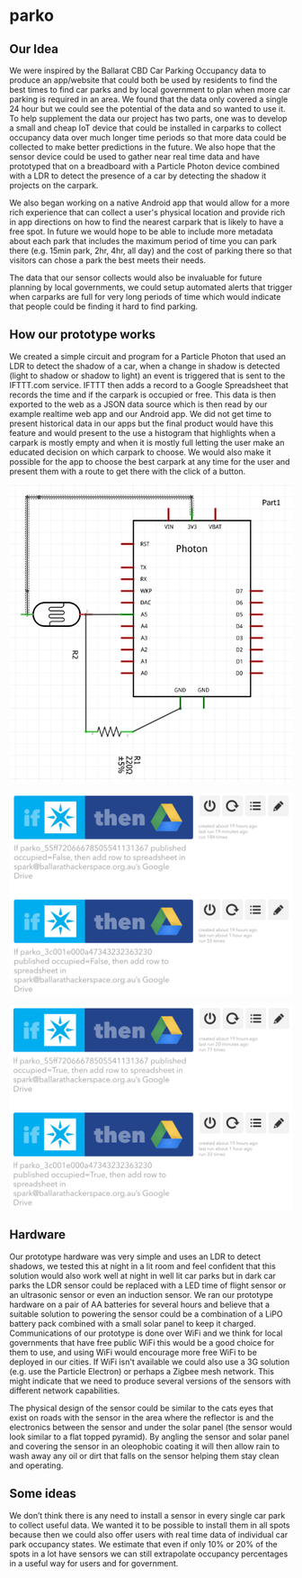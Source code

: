 # parko

## Our Idea

We were inspired by the Ballarat CBD Car Parking Occupancy
data to produce an app/website that could both be used by
residents to find the best times to find car parks and by
local government to plan when more car parking is required
in an area. We found that the data only covered a single 24
hour but we could see the potential of the data and so
wanted to use it. To help supplement the data our project
has two parts, one was to develop a small and cheap IoT
device that could be installed in carparks to collect
occupancy data over much longer time periods so that more
data could be collected to make better predictions in the
future. We also hope that the sensor device could be used to
gather near real time data and have prototyped that on a
breadboard with a Particle Photon device combined with a LDR
to detect the presence of a car by detecting the shadow it
projects on the carpark.

We also began working on a native Android app that would
allow for a more rich experience that can collect a user's
physical location and provide rich in app directions on how
to find the nearest carpark that is likely to have a free
spot. In future we would hope to be able to include more
metadata about each park that includes the maximum period of
time you can park there (e.g. 15min park, 2hr, 4hr, all day)
and the cost of parking there so that visitors can chose a
park the best meets their needs.

The data that our sensor collects would also be invaluable
for future planning by local governments, we could setup
automated alerts that trigger when carparks are full for
very long periods of time which would indicate that people
could be finding it hard to find parking.

## How our prototype works

We created a simple circuit and program for a Particle
Photon that used an LDR to detect the shadow of a car, when
a change in shadow is detected (light to shadow or shadow to
light) an event is triggered that is sent to the IFTTT.com
service. IFTTT then adds a record to a Google Spreadsheet
that records the time and if the carpark is occupied or
free. This data is then exported to the web as a JSON data
source which is then read by our example realtime web app
and our Android app. We did not get time to present
historical data in our apps but the final product would have
this feature and would present to the use a histogram that
highlights when a carpark is mostly empty and when it is
mostly full letting the user make an educated decision on
which carpark to choose. We would also make it possible for
the app to choose the best carpark at any time for the user
and present them with a route to get there with the click of
a button.

![circuit diagram](/sensor/circuit/circuit.png "Circuit Diagram")

![empty spot events](/sensor/code/ifttt_1.png "IFTTT recipe")

![occupied events](/sensor/code/ifttt_2.png "IFTTT recipe")

## Hardware

Our prototype hardware was very simple and uses an LDR to
detect shadows, we tested this at night in a lit room and
feel confident that this solution would also work well at
night in well lit car parks but in dark car parks the LDR
sensor could be replaced with a LED time of flight sensor or
an ultrasonic sensor or even an induction sensor. We ran our
prototype hardware on a pair of AA batteries for several
hours and believe that a suitable solution to powering the
sensor could be a combination of a LiPO battery pack
combined with a small solar panel to keep it charged.
Communications of our prototype is done over WiFi and we
think for local governments that have free public WiFi this
would be a good choice for them to use, and using WiFi would
encourage more free WiFi to be deployed in our cities. If
WiFi isn't available we could also use a 3G solution (e.g.
use the Particle Electron) or perhaps a Zigbee mesh network.
This might indicate that we need to produce several versions
of the sensors with different network capabilities.

The physical design of the sensor could be similar to the cats
eyes that exist on roads with the sensor in the area where the
reflector is and the electronics between the sensor and under
the solar panel (the sensor would look similar to a flat
topped pyramid). By angling the sensor and solar panel and
covering the sensor in an oleophobic coating it  will then
allow rain to wash away any oil or dirt that falls on the
sensor helping them stay clean and operating.

## Some ideas

We don’t think there is any need to install a sensor in
every single car park to collect useful data. We wanted it to
be possible to install them in all spots because then we could
also offer users with real time data of individual car park
occupancy states.  We estimate that even if only 10% or 20% of
the spots in a lot have sensors we can still extrapolate
occupancy percentages in a useful way for users and for
government.
